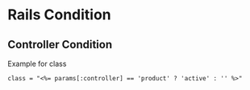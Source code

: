 # Rails Condition

## Controller Condition

Example for class

	class = "<%= params[:controller] == 'product' ? 'active' : '' %>"

	



